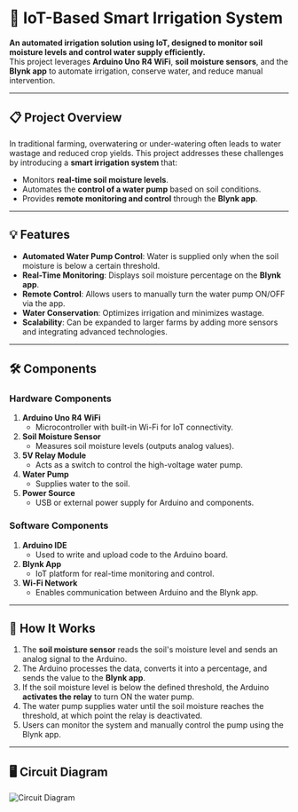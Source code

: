 # 🌱 IoT-Based Smart Irrigation System  

**An automated irrigation solution using IoT, designed to monitor soil moisture levels and control water supply efficiently.**  
This project leverages **Arduino Uno R4 WiFi**, **soil moisture sensors**, and the **Blynk app** to automate irrigation, conserve water, and reduce manual intervention.

---

## 📋 Project Overview  

In traditional farming, overwatering or under-watering often leads to water wastage and reduced crop yields. This project addresses these challenges by introducing a **smart irrigation system** that:  
- Monitors **real-time soil moisture levels**.  
- Automates the **control of a water pump** based on soil conditions.  
- Provides **remote monitoring and control** through the **Blynk app**.

---

## 💡 Features  
- **Automated Water Pump Control**: Water is supplied only when the soil moisture is below a certain threshold.  
- **Real-Time Monitoring**: Displays soil moisture percentage on the **Blynk app**.  
- **Remote Control**: Allows users to manually turn the water pump ON/OFF via the app.  
- **Water Conservation**: Optimizes irrigation and minimizes wastage.  
- **Scalability**: Can be expanded to larger farms by adding more sensors and integrating advanced technologies.

---

## 🛠️ Components  

### **Hardware Components**  
1. **Arduino Uno R4 WiFi**  
   - Microcontroller with built-in Wi-Fi for IoT connectivity.  
2. **Soil Moisture Sensor**  
   - Measures soil moisture levels (outputs analog values).  
3. **5V Relay Module**  
   - Acts as a switch to control the high-voltage water pump.  
4. **Water Pump**  
   - Supplies water to the soil.  
5. **Power Source**  
   - USB or external power supply for Arduino and components.  

### **Software Components**  
1. **Arduino IDE**  
   - Used to write and upload code to the Arduino board.  
2. **Blynk App**  
   - IoT platform for real-time monitoring and control.  
3. **Wi-Fi Network**  
   - Enables communication between Arduino and the Blynk app.  

---

## 🔄 How It Works  

1. The **soil moisture sensor** reads the soil's moisture level and sends an analog signal to the Arduino.  
2. The Arduino processes the data, converts it into a percentage, and sends the value to the **Blynk app**.  
3. If the soil moisture level is below the defined threshold, the Arduino **activates the relay** to turn ON the water pump.  
4. The water pump supplies water until the soil moisture reaches the threshold, at which point the relay is deactivated.  
5. Users can monitor the system and manually control the pump using the Blynk app.  

---

## 🖥️ Circuit Diagram

![Circuit Diagram](./screenshots/circuit-diagram.jpg)

